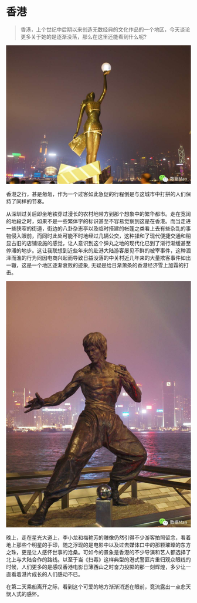 # 香港

> 香港，上个世纪中后期以来创造无数经典的文化作品的一个地区，今天谈论更多关于她的是逐渐没落，那么在这里还能看到什么呢?

![](img/05-hongkong/01.jpg)

香港之行，甚是匆匆，作为一个过客如此急促的行程倒是与这城市中打拼的人们保持了同样的节奏。

从深圳过关后即坐地铁穿过漫长的农村地带方到那个想象中的繁华都市。走在宽阔的地段之时，如果不是一些繁体字的标识甚至不容易觉察到这是在香港。而当走进一些狭窄的街道，街边的八卦杂志亭以及临时搭建的帐篷之类看上去有些杂乱的事物侵入眼前，而同时此处可能不时地经过几辆公交，这种揉和了现代便捷交通和稍显古旧的店铺设施的感觉，让人意识到这个弹丸之地的现代化已到了渐行渐缓甚至停滞的地步。这让我联想到近些年来的赴港大陆游客屡见不鲜的被宰事件，这种涸泽而渔的行为同因电商兴起而导致日益没落的中关村近几年来的大量欺客事件如出一辙，这是一个地区逐渐衰败的迹象, 无疑是给日渐萧条的香港经济雪上加霜的打击。

![](img/05-hongkong/02.jpg)

晚上，走在星光大道上，李小龙和梅艳芳的雕像仍然引得不少游客拍照留念，看着地上那些个明星的手印，随之浮现的是电影中以及过去媒体口中的那颗璀璨的东方之珠，更是让人感怀世事的沧桑。可如今的景象是香港的不少导演和艺人都选择了北上与大陆合作的路线。以至于当《扫毒》这样典型的港式警匪片重归观众眼线的时候，人们更多的是感叹香港电影日薄西山之时奋力投掷的那一刻辉煌，多少让一直看着港片成长的人们感动不已。

在第二天乘船离开之际，看到这个可爱的地方渐渐消逝在眼前，竟流露出一点悲天悯人式的感怀。